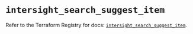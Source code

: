 # `intersight_search_suggest_item`

Refer to the Terraform Registry for docs: [`intersight_search_suggest_item`](https://registry.terraform.io/providers/ciscodevnet/intersight/1.0.71/docs/resources/search_suggest_item).
